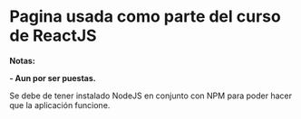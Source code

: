 # Pagina usada como parte del curso de ReactJS

<!----Notas---->
**Notas:**

**- Aun por ser puestas.**
<!----Separador de las notas---->

<!----Detalles---->
Se debe de tener instalado NodeJS en conjunto con NPM para poder hacer que la aplicación funcione.
<!----Separador de los detalles---->